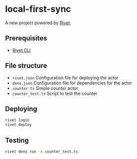 # local-first-sync

A new project powered by [Rivet](https://rivet.gg).

## Prerequisites

- [Rivet CLI](https://rivet.gg/docs/setup)

## File structure

- `rivet.json` Configuration file for deploying the actor
- `deno.json` Configuration file for dependencies for the actor
- `counter.ts` Simple counter actor
- `counter_test.ts` Script to test the counter

## Deploying

```sh
rivet login
rivet deploy
```

## Testing

```sh
rivet deno run -A counter_test.ts
```

